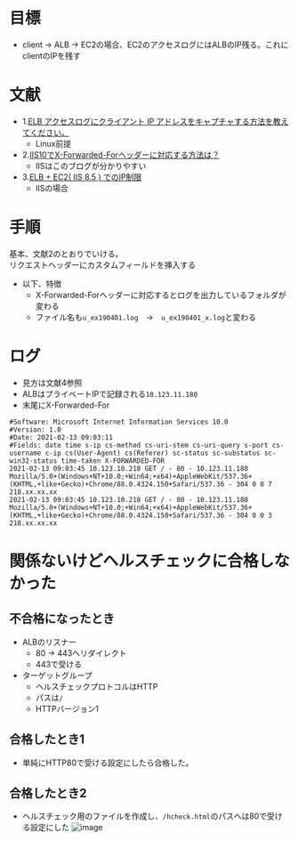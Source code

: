 # 目標
- client -> ALB -> EC2の場合、EC2のアクセスログにはALBのIP残る。これにclientのIPを残す

# 文献
- 1.[ELB アクセスログにクライアント IP アドレスをキャプチャする方法を教えてください。](https://aws.amazon.com/jp/premiumsupport/knowledge-center/elb-capture-client-ip-addresses/)
  - Linux前提
- 2.[IIS10でX-Forwarded-Forヘッダーに対応する方法は？](https://snap.hamazo.tv/e8401460.html)
  - IISはこのブログが分かりやすい
- 3.[ELB + EC2( IIS 8.5 ) でのIP制限](https://qiita.com/kt_higa/items/2f100e5fcbf163bf5e36)
  - IISの場合

# 手順
基本、文献2のとおりでいける。<br>リクエストヘッダーにカスタムフィールドを挿入する
- 以下、特徴
  - X-Forwarded-Forヘッダーに対応するとログを出力しているフォルダが変わる
  - ファイル名も`u_ex190401.log`　→　`u_ex190401_x.log`と変わる

# ログ
- 見方は文献4参照
- ALBはプライベートIPで記録される`10.123.11.180`
- 末尾にX-Forwarded-For
```
#Software: Microsoft Internet Information Services 10.0
#Version: 1.0
#Date: 2021-02-13 09:03:11
#Fields: date time s-ip cs-method cs-uri-stem cs-uri-query s-port cs-username c-ip cs(User-Agent) cs(Referer) sc-status sc-substatus sc-win32-status time-taken X-FORWARDED-FOR
2021-02-13 09:03:45 10.123.10.218 GET / - 80 - 10.123.11.180 Mozilla/5.0+(Windows+NT+10.0;+Win64;+x64)+AppleWebKit/537.36+(KHTML,+like+Gecko)+Chrome/88.0.4324.150+Safari/537.36 - 304 0 0 7 218.xx.xx.xx
2021-02-13 09:03:45 10.123.10.218 GET / - 80 - 10.123.11.180 Mozilla/5.0+(Windows+NT+10.0;+Win64;+x64)+AppleWebKit/537.36+(KHTML,+like+Gecko)+Chrome/88.0.4324.150+Safari/537.36 - 304 0 0 3 218.xx.xx.xx
```

# 関係ないけどヘルスチェックに合格しなかった
## 不合格になったとき
- ALBのリスナー
  - 80 -> 443へリダイレクト
  - 443で受ける
- ターゲットグループ
  - ヘルスチェックプロトコルはHTTP
  - パスは`/`
  - HTTPバージョン1

## 合格したとき1
- 単純にHTTP80で受ける設定にしたら合格した。

## 合格したとき2
- ヘルスチェック用のファイルを作成し、`/hcheck.html`のパスへは80で受ける設定にした
![image](https://user-images.githubusercontent.com/60077121/107862308-4d3aa600-6e8f-11eb-9925-bb8dce820078.png)
